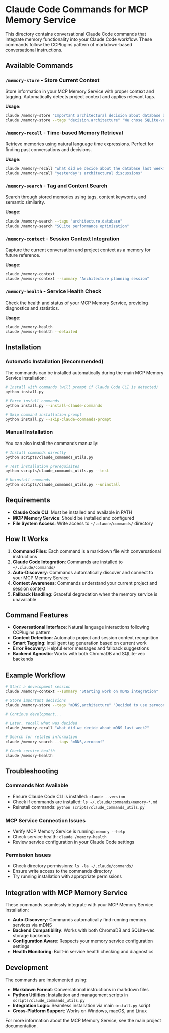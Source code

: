 # Claude Code Commands for MCP Memory Service

This directory contains conversational Claude Code commands that integrate memory functionality into your Claude Code workflow. These commands follow the CCPlugins pattern of markdown-based conversational instructions.

## Available Commands

### `/memory-store` - Store Current Context
Store information in your MCP Memory Service with proper context and tagging. Automatically detects project context and applies relevant tags.

**Usage:**
```bash
claude /memory-store "Important architectural decision about database backend"
claude /memory-store --tags "decision,architecture" "We chose SQLite-vec for performance"
```

### `/memory-recall` - Time-based Memory Retrieval
Retrieve memories using natural language time expressions. Perfect for finding past conversations and decisions.

**Usage:**
```bash
claude /memory-recall "what did we decide about the database last week?"
claude /memory-recall "yesterday's architectural discussions"
```

### `/memory-search` - Tag and Content Search
Search through stored memories using tags, content keywords, and semantic similarity.

**Usage:**
```bash
claude /memory-search --tags "architecture,database"
claude /memory-search "SQLite performance optimization"
```

### `/memory-context` - Session Context Integration
Capture the current conversation and project context as a memory for future reference.

**Usage:**
```bash
claude /memory-context
claude /memory-context --summary "Architecture planning session"
```

### `/memory-health` - Service Health Check
Check the health and status of your MCP Memory Service, providing diagnostics and statistics.

**Usage:**
```bash
claude /memory-health
claude /memory-health --detailed
```

## Installation

### Automatic Installation (Recommended)

The commands can be installed automatically during the main MCP Memory Service installation:

```bash
# Install with commands (will prompt if Claude Code CLI is detected)
python install.py

# Force install commands
python install.py --install-claude-commands

# Skip command installation prompt
python install.py --skip-claude-commands-prompt
```

### Manual Installation

You can also install the commands manually:

```bash
# Install commands directly
python scripts/claude_commands_utils.py

# Test installation prerequisites
python scripts/claude_commands_utils.py --test

# Uninstall commands
python scripts/claude_commands_utils.py --uninstall
```

## Requirements

- **Claude Code CLI**: Must be installed and available in PATH
- **MCP Memory Service**: Should be installed and configured
- **File System Access**: Write access to `~/.claude/commands/` directory

## How It Works

1. **Command Files**: Each command is a markdown file with conversational instructions
2. **Claude Code Integration**: Commands are installed to `~/.claude/commands/`
3. **Auto-Discovery**: Commands automatically discover and connect to your MCP Memory Service
4. **Context Awareness**: Commands understand your current project and session context
5. **Fallback Handling**: Graceful degradation when the memory service is unavailable

## Command Features

- **Conversational Interface**: Natural language interactions following CCPlugins pattern
- **Context Detection**: Automatic project and session context recognition
- **Smart Tagging**: Intelligent tag generation based on current work
- **Error Recovery**: Helpful error messages and fallback suggestions
- **Backend Agnostic**: Works with both ChromaDB and SQLite-vec backends

## Example Workflow

```bash
# Start a development session
claude /memory-context --summary "Starting work on mDNS integration"

# Store important decisions
claude /memory-store --tags "mDNS,architecture" "Decided to use zeroconf library for service discovery"

# Continue development...

# Later, recall what was decided
claude /memory-recall "what did we decide about mDNS last week?"

# Search for related information
claude /memory-search --tags "mDNS,zeroconf"

# Check service health
claude /memory-health
```

## Troubleshooting

### Commands Not Available
- Ensure Claude Code CLI is installed: `claude --version`
- Check if commands are installed: `ls ~/.claude/commands/memory-*.md`
- Reinstall commands: `python scripts/claude_commands_utils.py`

### MCP Service Connection Issues
- Verify MCP Memory Service is running: `memory --help`
- Check service health: `claude /memory-health`
- Review service configuration in your Claude Code settings

### Permission Issues
- Check directory permissions: `ls -la ~/.claude/commands/`
- Ensure write access to the commands directory
- Try running installation with appropriate permissions

## Integration with MCP Memory Service

These commands seamlessly integrate with your MCP Memory Service installation:

- **Auto-Discovery**: Commands automatically find running memory services via mDNS
- **Backend Compatibility**: Works with both ChromaDB and SQLite-vec storage backends  
- **Configuration Aware**: Respects your memory service configuration settings
- **Health Monitoring**: Built-in service health checking and diagnostics

## Development

The commands are implemented using:

- **Markdown Format**: Conversational instructions in markdown files
- **Python Utilities**: Installation and management scripts in `scripts/claude_commands_utils.py`
- **Integration Logic**: Seamless installation via main `install.py` script
- **Cross-Platform Support**: Works on Windows, macOS, and Linux

For more information about the MCP Memory Service, see the main project documentation.